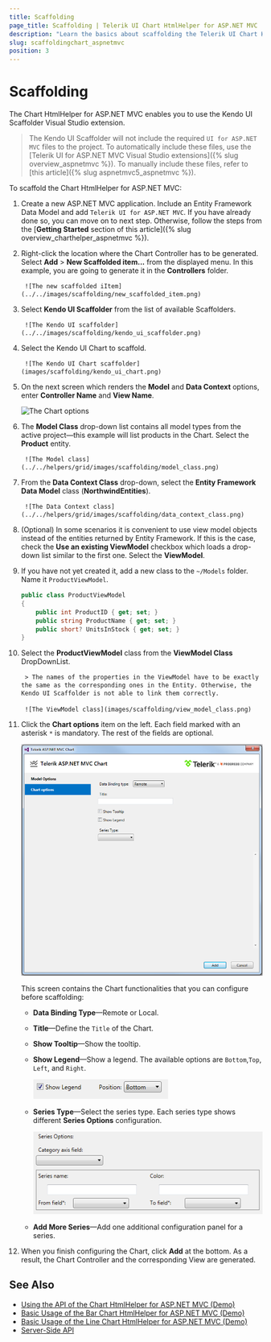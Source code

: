 ```yaml
---
title: Scaffolding
page_title: Scaffolding | Telerik UI Chart HtmlHelper for ASP.NET MVC
description: "Learn the basics about scaffolding the Telerik UI Chart HtmlHelper for ASP.NET MVC by using the Scaffolder extension for Visual Studio."
slug: scaffoldingchart_aspnetmvc
position: 3
---
```


# Scaffolding

The Chart HtmlHelper for ASP.NET MVC enables you to use the Kendo UI Scaffolder Visual Studio extension.

> The Kendo UI Scaffolder will not include the required `UI for ASP.NET MVC` files to the project. To automatically include these files, use the [Telerik UI for ASP.NET MVC Visual Studio extensions]({% slug overview_aspnetmvc %}). To manually include these files, refer to [this article]({% slug aspnetmvc5_aspnetmvc %}).

To scaffold the Chart HtmlHelper for ASP.NET MVC:

1. Create a new ASP.NET MVC application. Include an Entity Framework Data Model and add `Telerik UI for ASP.NET MVC`. If you have already done so, you can move on to next step. Otherwise, follow the steps from the [**Getting Started** section of this article]({% slug overview_charthelper_aspnetmvc %}).
1. Right-click the location where the Chart Controller has to be generated. Select **Add** > **New Scaffolded item...** from the displayed menu. In this example, you are going to generate it in the **Controllers** folder.

		![The new scaffolded iItem](../../images/scaffolding/new_scaffolded_item.png)

1. Select **Kendo UI Scaffolder** from the list of available Scaffolders.

		![The Kendo UI scaffolder](../../images/scaffolding/kendo_ui_scaffolder.png)

1. Select the Kendo UI Chart to scaffold.

		![The Kendo UI Chart scaffolder](images/scaffolding/kendo_ui_chart.png)

1. On the next screen which renders the **Model** and **Data Context** options, enter **Controller Name** and **View Name**.

  	![The Chart options](../../helpers/grid/images/scaffolding/kendo_ui_grid1.png)

1. The **Model Class** drop-down list contains all model types from the active project&mdash;this example will list products in the Chart. Select the **Product** entity.

		![The Model class](../../helpers/grid/images/scaffolding/model_class.png)

1. From the **Data Context Class** drop-down, select the **Entity Framework Data Model** class (**NorthwindEntities**).

		![The Data Context class](../../helpers/grid/images/scaffolding/data_context_class.png)

1. (Optional) In some scenarios it is convenient to use view model objects instead of the entities returned by Entity Framework. If this is the case, check the **Use an existing ViewModel** checkbox which loads a drop-down list similar to the first one. Select the **ViewModel**.
1. If you have not yet created it, add a new class to the `~/Models` folder. Name it `ProductViewModel`.

      ```C#
	public class ProductViewModel
      {
          public int ProductID { get; set; }
          public string ProductName { get; set; }
          public short? UnitsInStock { get; set; }
      }
      ```

1. Select the **ProductViewModel** class from the **ViewModel Class** DropDownList.

		> The names of the properties in the ViewModel have to be exactly the same as the corresponding ones in the Entity. Otherwise, the Kendo UI Scaffolder is not able to link them correctly.

		![The ViewModel class](images/scaffolding/view_model_class.png)

1. Click the **Chart options** item on the left. Each field marked with an asterisk `*` is mandatory. The rest of the fields are optional.

	![The options when setting the Chart functionalities](images/scaffolding/kendo_ui_chart2.png)

	This screen contains the Chart functionalities that you can configure before scaffolding:
	* **Data Binding Type**&mdash;Remote or Local.
	* **Title**&mdash;Define the `Title` of the Chart.
	* **Show Tooltip**&mdash;Show the tooltip.
	* **Show Legend**&mdash;Show a legend. The available options are `Bottom`,`Top`, `Left`, and `Right`.

		![The legend options](images/scaffolding/legend.png)

	* **Series Type**&mdash;Select the series type. Each series type shows different **Series Options** configuration.

		![The series options](images/scaffolding/series_options_1.png)

	* **Add More Series**&mdash;Add one additional configuration panel for a series.

1. When you finish configuring the Chart, click **Add** at the bottom. As a result, the Chart Controller and the corresponding View are generated.

## See Also

* [Using the API of the Chart HtmlHelper for ASP.NET MVC (Demo)](https://demos.telerik.com/aspnet-mvc/chart-api/index)
* [Basic Usage of the Bar Chart HtmlHelper for ASP.NET MVC (Demo)](https://demos.telerik.com/aspnet-mvc/bar-charts/index)
* [Basic Usage of the Line Chart HtmlHelper for ASP.NET MVC (Demo)](https://demos.telerik.com/aspnet-mvc/line-charts/index)
* [Server-Side API](/api/chart)
